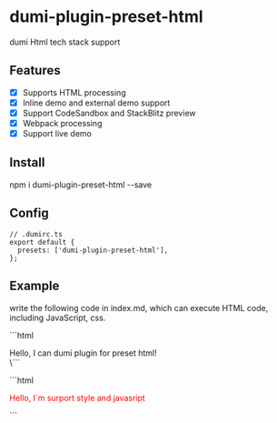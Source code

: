 # dumi-plugin-preset-html

dumi Html tech stack support

## Features

- [x] Supports HTML processing
- [x] Inline demo and external demo support
- [x] Support CodeSandbox and StackBlitz preview
- [x] Webpack processing
- [x] Support live demo

## Install

npm i dumi-plugin-preset-html --save

## Config

```
// .dumirc.ts
export default {
  presets: ['dumi-plugin-preset-html'],
};
```

## Example

write the following code in index.md, which can execute HTML code, including JavaScript, css.

\```html
<div>Hello, I can dumi plugin for preset html!</div>
\```

\```html
<div class="my-class">Hello, I`m surport style and javasript</div>

<script>
    console.log('hello world!')
</script>

<style>
    .my-class{
        color: red;
    }
</style>
\```